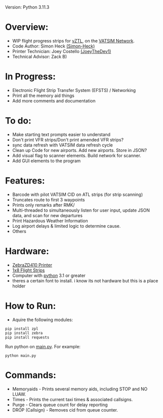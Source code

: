 Version: Python 3.11.3
# Overview:
  * WIP flight progress strips for [vZTL](https://ztlartcc.org), on the [VATSIM Network](https://vatsim.net).
  * Code Author: Simon Heck [(Simon-Heck)](https://github.com/Simon-Heck)
  * Printer Technician: Joey Costello [(JoeyTheDev1)](https://github.com/JoeyTheDev1/)
  * Technical Advisor: Zack B)

# In Progress:
  * Electronic Flight Strip Transfer System (EFSTS) / Networking
  * Print all the memory aid things
  * Add more comments and documentation

# To do:
  * Make starting text prompts easier to understand
  * Don't print VFR strips/Don't print amended VFR strips?
  * sync data refresh with VATSIM data refresh cycle
  * Clean up Code for new airports. Add new airports. Store in JSON?
  * Add visual flag to scanner elements. Build network for scanner.
  * Add GUI elements to the program

# Features:
  * Barcode with pilot VATSIM CID on ATL strips (for strip scanning)
  * Truncates route to first 3 waypoints
  * Prints only remarks after RMK/
  * Multi-threaded to simultaneously listen for user input, update JSON data, and scan for new departures
  * Print Hazardous Weather Information
  * Log airport delays & limited logic to determine cause.
  * Others

# Hardware:
  * [ZebraZD410 Printer](https://www.zebra.com/us/en/products/spec-sheets/printers/desktop/zd410.html)
  * [1x8 Flight Strips](https://bocathermal.txdesign.com/thermal-general-admission-ticket/details/boca-flight-strip-1-x-8/)
  * Computer with [python](https://www.python.org/downloads/) 3.1 or greater
  * theres a certain font to install. i know its not hardware but this is a place holder


# How to Run:
  * Aquire the following modules:
```
pip install zpl
pip install zebra
pip install requests
```
Run python on [main.py](src/main.py). For example:
```
python main.py
```


# Commands:
 * Memoryaids - Prints several memory aids, including STOP and NO LUAW.
 * Times - Prints the current taxi times & associated callsigns.
 * Purge - Clears queue count for delay reporting
 * DROP (Callsign) - Removes cid from queue counter.